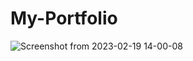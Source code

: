 # My-Portfolio
![Screenshot from 2023-02-19 14-00-08](https://user-images.githubusercontent.com/124652104/219937402-e2a3d61d-9089-4f22-8887-4e5de1b3c012.png)
